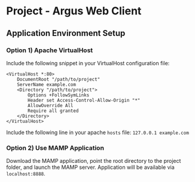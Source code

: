 # Project - Argus Web Client

## Application Environment Setup

### Option 1) Apache VirtualHost

Include the following snippet in your VirtualHost configuration file:
```
<VirtualHost *:80>
    DocumentRoot "/path/to/project"
    ServerName example.com
    <Directory "/path/to/project">
        Options +FollowSymLinks
        Header set Access-Control-Allow-Origin "*"
        AllowOverride All
        Require all granted
    </Directory>
</VirtualHost>
```

Include the following line in your apache `hosts` file: `127.0.0.1 example.com`

### Option 2) Use MAMP Application

Download the MAMP application, point the root directory to the project folder, and launch the MAMP server. Application will be available via `localhost:8888`.
